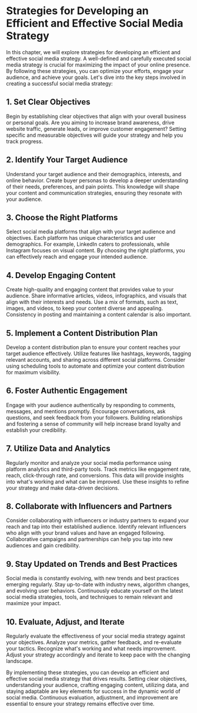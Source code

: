 Strategies for Developing an Efficient and Effective Social Media Strategy
===================================================================================

In this chapter, we will explore strategies for developing an efficient and effective social media strategy. A well-defined and carefully executed social media strategy is crucial for maximizing the impact of your online presence. By following these strategies, you can optimize your efforts, engage your audience, and achieve your goals. Let's dive into the key steps involved in creating a successful social media strategy:

**1. Set Clear Objectives**
---------------------------

Begin by establishing clear objectives that align with your overall business or personal goals. Are you aiming to increase brand awareness, drive website traffic, generate leads, or improve customer engagement? Setting specific and measurable objectives will guide your strategy and help you track progress.

**2. Identify Your Target Audience**
------------------------------------

Understand your target audience and their demographics, interests, and online behavior. Create buyer personas to develop a deeper understanding of their needs, preferences, and pain points. This knowledge will shape your content and communication strategies, ensuring they resonate with your audience.

**3. Choose the Right Platforms**
---------------------------------

Select social media platforms that align with your target audience and objectives. Each platform has unique characteristics and user demographics. For example, LinkedIn caters to professionals, while Instagram focuses on visual content. By choosing the right platforms, you can effectively reach and engage your intended audience.

**4. Develop Engaging Content**
-------------------------------

Create high-quality and engaging content that provides value to your audience. Share informative articles, videos, infographics, and visuals that align with their interests and needs. Use a mix of formats, such as text, images, and videos, to keep your content diverse and appealing. Consistency in posting and maintaining a content calendar is also important.

**5. Implement a Content Distribution Plan**
--------------------------------------------

Develop a content distribution plan to ensure your content reaches your target audience effectively. Utilize features like hashtags, keywords, tagging relevant accounts, and sharing across different social platforms. Consider using scheduling tools to automate and optimize your content distribution for maximum visibility.

**6. Foster Authentic Engagement**
----------------------------------

Engage with your audience authentically by responding to comments, messages, and mentions promptly. Encourage conversations, ask questions, and seek feedback from your followers. Building relationships and fostering a sense of community will help increase brand loyalty and establish your credibility.

**7. Utilize Data and Analytics**
---------------------------------

Regularly monitor and analyze your social media performance using platform analytics and third-party tools. Track metrics like engagement rate, reach, click-through rate, and conversions. This data will provide insights into what's working and what can be improved. Use these insights to refine your strategy and make data-driven decisions.

**8. Collaborate with Influencers and Partners**
------------------------------------------------

Consider collaborating with influencers or industry partners to expand your reach and tap into their established audience. Identify relevant influencers who align with your brand values and have an engaged following. Collaborative campaigns and partnerships can help you tap into new audiences and gain credibility.

**9. Stay Updated on Trends and Best Practices**
------------------------------------------------

Social media is constantly evolving, with new trends and best practices emerging regularly. Stay up-to-date with industry news, algorithm changes, and evolving user behaviors. Continuously educate yourself on the latest social media strategies, tools, and techniques to remain relevant and maximize your impact.

**10. Evaluate, Adjust, and Iterate**
-------------------------------------

Regularly evaluate the effectiveness of your social media strategy against your objectives. Analyze your metrics, gather feedback, and re-evaluate your tactics. Recognize what's working and what needs improvement. Adjust your strategy accordingly and iterate to keep pace with the changing landscape.

By implementing these strategies, you can develop an efficient and effective social media strategy that drives results. Setting clear objectives, understanding your audience, crafting engaging content, utilizing data, and staying adaptable are key elements for success in the dynamic world of social media. Continuous evaluation, adjustment, and improvement are essential to ensure your strategy remains effective over time.
